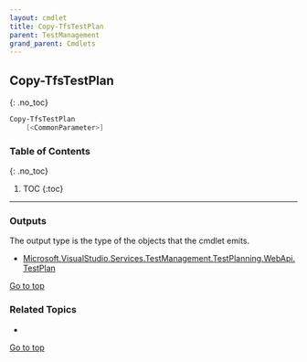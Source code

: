 ```yaml
---
layout: cmdlet
title: Copy-TfsTestPlan
parent: TestManagement
grand_parent: Cmdlets
---
```

## Copy-TfsTestPlan
{: .no_toc}



```powershell
Copy-TfsTestPlan
    [<CommonParameter>]

```

### Table of Contents
{: .no_toc}

1. TOC
{:toc}

-----

### Outputs

The output type is the type of the objects that the cmdlet emits.

* [Microsoft.VisualStudio.Services.TestManagement.TestPlanning.WebApi.TestPlan](https://docs.microsoft.com/en-us/dotnet/api/Microsoft.VisualStudio.Services.TestManagement.TestPlanning.WebApi.TestPlan)

[Go to top](#copy-tfstestplan)

### Related Topics

* 


[Go to top](#copy-tfstestplan)

